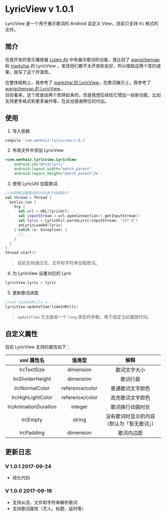 # LyricView v 1.0.1

LyricView 是一个用于展示歌词的 Android 自定义 View，目前只支持 lrc 格式的文件。  

## 简介
在我开发的音乐播放器 [Listen All](https://github.com/wenhaiz/ListenAll) 中有展示歌词的功能，我比较了 [wangchenyan](https://github.com/wangchenyan) 和 [markzhai](https://github.com/markzhai) 的 LyricView ，发现他们都不太开放和友好，所以借助这两个库的成果，我写了这个开源库。  

在整体结构上，我参考了 [markzhai 的 LyricView](https://github.com/markzhai/LyricView)，在歌词展示上，我参考了[wangchenyan 的 LyricView](https://github.com/wangchenyan/LrcView)。  
目前看来，这个库是由两个库拼起来的，但是我想后续给它增加一些新功能，比如支持更多格式和更多操作等，在此也感谢两位的付出。 

## 使用
1. 导入依赖
```gradle
compile 'com.wenhaiz:lyricview:1.0.1'
```
2. 布局文件中添加 LyricView
```xml
<com.wenhaiz.lyricview.LyricView
    android:id="@+id/lyric"
    android:layout_width="match_parent"
    android:layout_height="match_parent"/>
```
3. 使用 LyricUtil 加载歌词
```kotlin
//从网络加载歌词的代码由子线程执行
val thread = Thread {
  kotlin.run {
    try {
      val url = URL(lyricUrl)
      val inputStream = url.openConnection().getInputStream()
      val lyric = LyricUtil.parseLyric(inputStream, "utf-8")
      onLyricLoaded(lyric)
    } catch (e: Exception) {
      //...
    }
  }
}
thread.start()
```
> 目前支持通过流、文件和字符串加载歌词。
4. 为 LyricView 设置对应的 Lyric
```kotlin
lyricView.lyric = lyric
```
5. 更新歌词进度
```kotlin
//val timeInMills = ....
lyricView.updateTime(timeInMills)
```
> `updateTime` 方法接收一个 `long` 类型的参数，用于指定当前播放时间。
## 自定义属性
目前 LyricView 支持的属性如下：    

|xml 属性名|值类型|解释|
|:---------:|:------:|:----:|
|lrcTextSize|dimension|歌词文字大小|
|lrcDividerHeight|dimension|歌词行距|
|lrcNormalColor|reference/color|普通歌词文字颜色|
|lrcHighLightColor|reference/color|高亮歌词文字颜色|
|lrcAnimationDuration|integer|歌词换行动画时长|
|lrcEmpty|string|没有歌词时显示的内容（默认为「暂无歌词」）|
|lrcPadding|dimension|歌词内边距| 

## 更新日志
### V 1.0.1 2017-09-24
- 简化代码
### V 1.0.0 2017-09-19
- 支持从流、文件和字符串解析歌词
- 支持歌词属性（艺人、标题、延时等）
